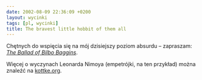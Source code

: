 ```yaml
---
date: 2002-08-09 22:36:09 +0200
layout: wycinki
tags: [pl, wycinki]
title: The bravest little hobbit of them all
---
```


Chętnych do wspięcia się na mój dzisiejszy poziom absurdu – zapraszam: <cite>[The Ballad of Bilbo Baggins](http://www.straightnochaser.org/Ballad%20of%20Bilbo%20Baggins.mov 'link prosto do ekranizacji')</cite>.

Więcej o wyczynach Leonarda Nimoya (empetrójki, na ten przykład) można znaleźć na [kottke.org](http://kottke.org/02/08/020808ladies_and_g.html 'Ladies and gentlemen, the musical stylings of Leonard Nimoy').
